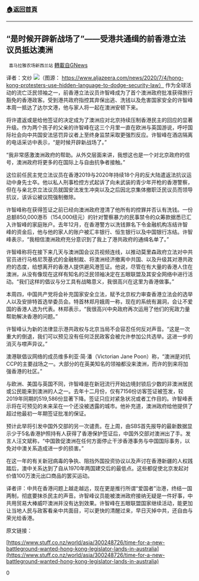 ###  [:house:返回首頁](https://github.com/ourhimalayas/txt)
---

## “是时候开辟新战场了”——受港共通缉的前香港立法议员抵达澳洲
` 喜马拉雅农场新西兰站` [轉載自GNews](https://gnews.org/zh-hans/972292/)

译者：文纱
![]()![](https://gnews.org/wp-content/uploads/2021/03/Capture-11.png)（图源：
https://www.aljazeera.com/news/2020/7/4/hong-kong-protesters-use-hidden-language-to-dodge-security-law）
作为全球活动的流亡泛民领袖之一，前香港立法议员许智峰成为了首个澳洲政府批准获得旅行豁免的香港政客。受到港共政府指控其弃保出逃、洗钱以及危害国家安全的许智峰本周一抵达了达尔文港，他与家人将一起在澳洲安顿下来。

将许遣返或是给他签证的决定成为了澳洲应对北京持续压制香港民主的回应的显著升级。作为两个孩子的父亲的许智峰在这三个月里一直在欧洲与英国游说，呼吁国际社会向中共国安法惩罚异议者上至终身监禁采取更强烈反应。许智峰在酒店隔离的电话采访中表示，“是时候开辟新战场了。”

“我非常感激澳洲政府的帮助。从外交层面来讲，我想这也是一个对北京政府的信号，澳洲政府将更多的在国际上与自由抗争者接触。”

这位前任民主党立法议员在香港2019与2020年持续18个月的反大陆遣返法抗议运动中身先士卒。他以私人刑事检控方式起诉了向未武装的青少年开枪的香港警察，但在与亲北京立法议员就国安法发生冲突以及之后因北京集体撤职泛民议员而领导抗议，该诉讼被议院强制撤除。

许智峰称在获得签证之前已经向澳洲政府澄清了他所有的控罪并否认有洗钱。一份总额850,000港币（154,000纽元）的针对警察暴力的民事禁令的众筹款据悉已汇入许智峰的家庭账户。去年12月，在香港警方以洗钱罪名下令金融机构冻结许智峰的资金后，他与他的家人的账户被汇丰银行、恒生银行以及中国银行冻结。许智峰表示，“我相信澳洲政府充分意识到了我上了港共政府的通缉名单了。”

许智峰称将在接下来几天与澳洲国会议员视频连线，以推动莫里森政府立法对中共官员进行马格尼茨基式的金融制裁、将澳洲经济撤离中共国、以及升级其对港共政府的态度，给想离开的香港人提供避风港签证。他说，尽管在有大量的香港人住在澳洲，从没有像现在这样有知名的泛民领袖决定在五眼联盟及其安全网络中进行活动。“我们这样的倡议与分工具有战略意义，我很高兴在这里为香港做事。”

本周四，中国共产党将会补充国家安全立法，赋予北京权力审查香港立法会的选举人以及安排特首选举委员会。特首林郑月娥周一称，现在的系统有漏洞，会让不爱国的香港人选为代表。林郑表示，“我很高兴中央政府再次运用了他们的宪政力量帮助解决香港的问题。”

许智峰认为新的法律显示港共政权与北京当局不会容忍任何反对声音。“这是一次重大的倒退，我们可以预见没有任何泛民政客会被允许参加公共选举。这进一步的消灭与噤声异议。”

澳港联倡议网络的成员维多利亚·简·潘（Victorian Jane Poon）称，“澳洲是对抗CCP的主要战场之一。大部分的在英美知名的领袖都没来澳洲，而许的到来将加强香港的社区。”

与欧洲、美国与英国不同，许智峰是在新冠流行开始边境封锁后少数的非澳洲居民或公民能来到澳洲的人之一。去年十二月份，仅有7156份访客签证被签发，较2019年同期的519,586份显著下降。签证只应对紧急状况或者工作目的。许智峰表示将在可预见的未来呆在一个还没被透露的城市。他补充道，澳洲政府给他提供了超过他最初一年期签证批准的保证。

预计此举将引发中国外交部的另一次谴责。在上周，由SBS首先报导的最新数据显示少于5名香港护照持有人获得了香港保护签证后，中国外交部对澳洲出了手。发言人汪文斌称，“中国敦促澳洲在任何方面停止干涉香港事务与中国国际事务，以免对中澳关系造成进一步的损害。”

在这一年的有关新冠病毒的争执、阻挡外国投资协议以及声讨在香港新疆的人权践踏后，澳中关系达到了自从1970年两国建交后的最低点。这些都促使北京发起对价值100万澳元出口商品的罢买运动。

译者评：中共在香港问题上越走越远，现在更是推行所谓“爱国者”治港，终结一国两制，彻底要抹杀民主的声音。许智峰议员能被澳洲政府接纳无疑是一件好事，中共用贸易大棒威吓澳洲并没有达到效果。许智峰在五眼联盟国家继续活动，能更加让当地人民与政客看亲中共面目，可以更快的清醒过来，早日灭掉中共，还自由与荣光给香港。

原文链接：

[https://www.stuff.co.nz/world/asia/300248726/time-for-a-new-battleground-wanted-hong-kong-legislator-lands-in-australia](https://www.stuff.co.nz/world/asia/300248726/time-for-a-new-battleground-wanted-hong-kong-legislator-lands-in-australia)

0

